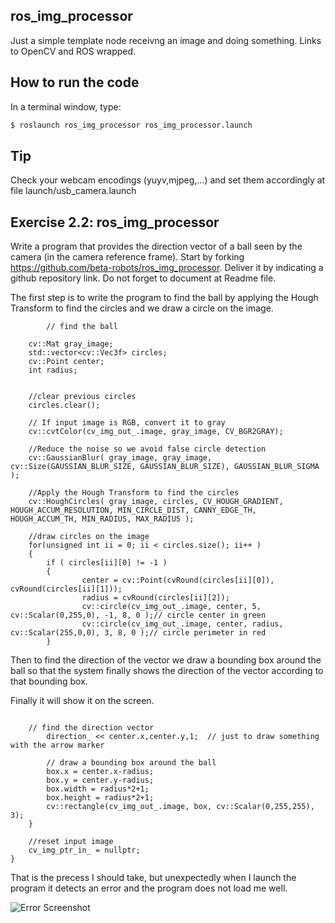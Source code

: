 ## ros_img_processor
Just a simple template node receivng an image and doing something. Links to OpenCV and ROS wrapped.

## How to run the code
In a terminal window, type:
```sh
$ roslaunch ros_img_processor ros_img_processor.launch
```

## Tip
Check your webcam encodings (yuyv,mjpeg,...) and set them accordingly at file launch/usb_camera.launch


## Exercise 2.2: ros_img_processor

Write a program that provides the direction vector of a ball seen by the camera (in the camera reference frame). Start by forking https://github.com/beta-robots/ros_img_processor. Deliver it by indicating a github repository link. Do not forget to document at Readme file.


The first step is to write the program to find the ball by applying the Hough Transform to find the circles and we draw a circle on the image.

````
		// find the ball

    cv::Mat gray_image;
    std::vector<cv::Vec3f> circles;
    cv::Point center;
    int radius;


    //clear previous circles
    circles.clear();

    // If input image is RGB, convert it to gray
    cv::cvtColor(cv_img_out_.image, gray_image, CV_BGR2GRAY);

    //Reduce the noise so we avoid false circle detection
    cv::GaussianBlur( gray_image, gray_image, cv::Size(GAUSSIAN_BLUR_SIZE, GAUSSIAN_BLUR_SIZE), GAUSSIAN_BLUR_SIGMA );

    //Apply the Hough Transform to find the circles
    cv::HoughCircles( gray_image, circles, CV_HOUGH_GRADIENT, HOUGH_ACCUM_RESOLUTION, MIN_CIRCLE_DIST, CANNY_EDGE_TH,   HOUGH_ACCUM_TH, MIN_RADIUS, MAX_RADIUS );

    //draw circles on the image
    for(unsigned int ii = 0; ii < circles.size(); ii++ )
    {
        if ( circles[ii][0] != -1 )
        {
                center = cv::Point(cvRound(circles[ii][0]), cvRound(circles[ii][1]));
                radius = cvRound(circles[ii][2]);
                cv::circle(cv_img_out_.image, center, 5, cv::Scalar(0,255,0), -1, 8, 0 );// circle center in green
                cv::circle(cv_img_out_.image, center, radius, cv::Scalar(255,0,0), 3, 8, 0 );// circle perimeter in red
        }
 ````
        
        
        
Then to find the direction of the vector we draw a bounding box around the ball so that the system finally shows the direction of the vector according to that bounding box.

Finally it will show it on the screen.

````

	// find the direction vector
		direction_ << center.x,center.y,1;  // just to draw something with the arrow marker

        // draw a bounding box around the ball
        box.x = center.x-radius;
        box.y = center.y-radius;
        box.width = radius*2+1;
        box.height = radius*2+1;
        cv::rectangle(cv_img_out_.image, box, cv::Scalar(0,255,255), 3);
    }

    //reset input image
    cv_img_ptr_in_ = nullptr;
}

````

That is the precess I should take, but unexpectedly when I launch the program it detects an error and the program does not load me well.

![Error Screenshot](https://github.com/adiaz/ros_img_processor/blob/master/media/Error.png)
